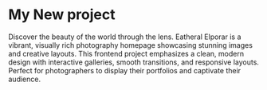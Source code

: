 # My New project

Discover the beauty of the world through the lens. 
Eatheral Elporar is a vibrant, visually rich photography homepage showcasing stunning images and creative layouts.
This frontend project emphasizes a clean, modern design with interactive galleries, smooth transitions, and responsive layouts.
Perfect for photographers to display their portfolios and captivate their audience.
